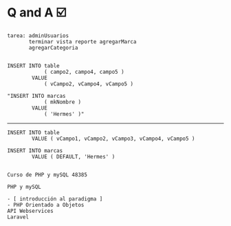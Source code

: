 # Q and A ☑️

    tarea: adminUsuarios
           terminar vista reporte agregarMarca
           agregarCategoria
    
        
    INSERT INTO table
                ( campo2, campo4, campo5 )
            VALUE
                ( vCampo2, vCampo4, vCampo5 )

    "INSERT INTO marcas 
                ( mkNombre ) 
            VALUE 
                ( 'Hermes' )"

---

    INSERT INTO table
            VALUE ( vCampo1, vCampo2, vCampo3, vCampo4, vCampo5 )

    INSERT INTO marcas 
            VALUE ( DEFAULT, 'Hermes' )


    Curso de PHP y mySQL 48385

    PHP y mySQL

    - [ introducción al paradigma ]
    - PHP Orientado a Objetos
    API Webservices
    Laravel

    